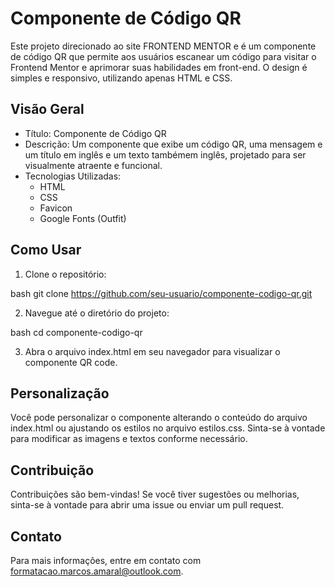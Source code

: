 # Componente de Código QR

Este projeto direcionado ao site FRONTEND MENTOR e é um componente de código QR que permite aos usuários escanear um código para visitar o Frontend Mentor e aprimorar suas habilidades em front-end. O design é simples e responsivo, utilizando apenas HTML e CSS.

## Visão Geral

- Título: Componente de Código QR
- Descrição: Um componente que exibe um código QR, uma mensagem e um título em inglês e um texto tambémem inglês, projetado para ser visualmente atraente e funcional.
- Tecnologias Utilizadas:
  - HTML
  - CSS
  - Favicon
  - Google Fonts (Outfit)


## Como Usar

1. Clone o repositório:
   
bash
git clone https://github.com/seu-usuario/componente-codigo-qr.git


2. Navegue até o diretório do projeto:
   
bash
cd componente-codigo-qr


3. Abra o arquivo 
index.html
em seu navegador para visualizar o componente QR code.

## Personalização

Você pode personalizar o componente alterando o conteúdo do arquivo 
index.html
ou ajustando os estilos no arquivo 
estilos.css.
Sinta-se à vontade para modificar as imagens e textos conforme necessário.

## Contribuição

Contribuições são bem-vindas! Se você tiver sugestões ou melhorias, sinta-se à vontade para abrir uma issue ou enviar um pull request.


## Contato

Para mais informações, entre em contato com [formatacao.marcos.amaral@outlook.com](formatacao.marcos.amaral@outlook.com).
